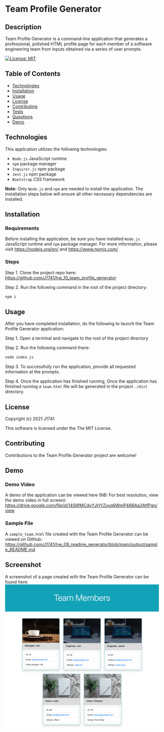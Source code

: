 # Team Profile Generator
## Description
Team Profile Generator is a command-line application that generates a professional, polished HTML profile page for each member of a software engineering team from inputs obtained via a series of user prompts.

[![License: MIT](https://img.shields.io/badge/License-MIT-yellow.svg)](https://opensource.org/licenses/MIT)

## Table of Contents
- [Technologies](#technologies)
- [Installation](#installation)
- [Usage](#usage)
- [License](#license)
- [Contributing](#contributing)
- [Tests](#tests)
- [Questions](#questions)
- [Demo](#demo)

## Technologies
This application utilizes the following technologies:
- `Node.js` JavaScript runtime
- `npm` package manager
- `Inquirer.js` npm package
- `Jest.js` npm package
- `Bootstrap` CSS framework

**Note:** Only `Node.js` and `npm` are needed to install the application. The installation steps below will ensure all other necessary dependencies are installed.

## Installation
### Requirements
Before installing the application, be sure you have installed `Node.js` JavaScript runtime and `npm` package manager. For more information, please visit https://nodejs.org/en/ and https://www.npmjs.com/ .

### Steps
Step 1. Clone the project repo here: https://github.com/J1741/hw_10_team_profile_generator

Step 2. Run the following command in the root of the project directory:
```sh
npm i
```

## Usage
After you have completed installation, do the following to launch the Team Profile Generator application:

Step 1. Open a terminal and navigate to the root of the project directory

Step 2. Run the following command there:
```sh
node index.js
```

Step 3. To successfully run the application, provide all requested information at the prompts.

Step 4. Once the application has finished running, Once the application has finished running a `team.html` file will be generated in the project `./dist` directory.

## License
Copyright (c) 2021 J1741

This software is licensed under the The MIT License.

## Contributing
Contributions to the Team Profile Generator project are welcome!

## Demo

### Demo Video
A demo of the application can be viewed here (NB: For best resolution, view the demo video in full screen): 
https://drive.google.com/file/d/14S6fMCdvYJHYZuyq6WmP48BAa2AtfPgn/view

### Sample File
A `sample_team.html` file created with the Team Profile Generator can be viewed on GitHub:
https://github.com/J1741/hw_09_readme_generator/blob/main/output/sample_README.md

## Screenshot
A screenshot of a page created with the Team Profile Generator can be found here:
![Alt text](./screenshot.png?raw=true "Screenshot of generated Team Profile page")

